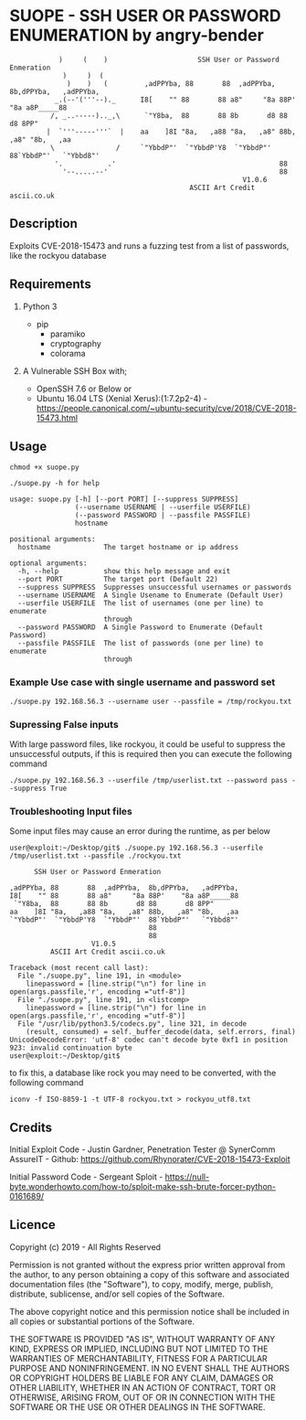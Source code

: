 # SUOPE - SSH USER OR PASSWORD ENUMERATION by angry-bender
     
                )     (    )                      SSH User or Password Enmeration  
                 )     )  ( 
                  )    )   (         ,adPPYba, 88       88  ,adPPYba,  8b,dPPYba,   ,adPPYba,  
               _.(--'('''--)._      I8[    "" 88       88 a8"     "8a 88P'    "8a a8P_____88      
              /, _..-----).._,\      `"Y8ba,  88       88 8b       d8 88       d8 8PP"
             |  `'''-----'''`  |    aa    ]8I "8a,   ,a88 "8a,   ,a8" 88b,   ,a8" "8b,   ,aa 
              \               /     `"YbbdP"'  `"YbbdP'Y8  `"YbbdP"'  88`YbbdP"'   `"Ybbd8"' 
               '.           .'                                        88               
                 '--.....--'                                          88 
                                                             V1.0.6
                                                ASCII Art Credit ascii.co.uk
                                                
## Description
Exploits CVE-2018-15473 and runs a fuzzing test from a list of passwords, like the rockyou database

## Requirements
1. Python 3
     - pip
          - paramiko
          - cryptography
          - colorama

2. A Vulnerable SSH Box with;
     - OpenSSH 7.6 or Below or 
     - Ubuntu 16.04 LTS (Xenial Xerus):(1:7.2p2-4) - https://people.canonical.com/~ubuntu-security/cve/2018/CVE-2018-15473.html

## Usage
`chmod +x suope.py`

`./suope.py -h for help`
```
usage: suope.py [-h] [--port PORT] [--suppress SUPPRESS]
                (--username USERNAME | --userfile USERFILE)
                (--password PASSWORD | --passfile PASSFILE)
                hostname

positional arguments:
  hostname             The target hostname or ip address

optional arguments:
  -h, --help           show this help message and exit
  --port PORT          The target port (Default 22)
  --suppress SUPPRESS  Suppresses unsuccessful usernames or passwords
  --username USERNAME  A Single Usename to Enumerate (Default User)
  --userfile USERFILE  The list of usernames (one per line) to enumerate
                       through
  --password PASSWORD  A Single Password to Enumerate (Default Password)
  --passfile PASSFILE  The list of passwords (one per line) to enumerate
                       through

```
### Example Use case with single username and password set
`./suope.py 192.168.56.3 --username user --passfile = /tmp/rockyou.txt`

### Supressing False inputs
With large password files, like rockyou, it could be useful to suppress the unsuccessful outputs, if this is required then you can execute the following command

`./suope.py 192.168.56.3 --userfile /tmp/userlist.txt --password pass --suppress True`

### Troubleshooting Input files

Some input files may cause an error during the runtime, as per below
```
user@exploit:~/Desktop/git$ ./suope.py 192.168.56.3 --userfile /tmp/userlist.txt --passfile ./rockyou.txt 
        
      SSH User or Password Enmeration  

,adPPYba, 88       88  ,adPPYba,  8b,dPPYba,   ,adPPYba,  
I8[    "" 88       88 a8"     "8a 88P'    "8a a8P_____88      
 `"Y8ba,  88       88 8b       d8 88       d8 8PP"
aa    ]8I "8a,   ,a88 "8a,   ,a8" 88b,   ,a8" "8b,   ,aa 
`"YbbdP"'  `"YbbdP'Y8  `"YbbdP"'  88`YbbdP"'   `"Ybbd8"' 
                                  88           
                                  88 
                    V1.0.5
          ASCII Art Credit ascii.co.uk
                                            
Traceback (most recent call last):
  File "./suope.py", line 191, in <module>
    linepassword = [line.strip("\n") for line in open(args.passfile,'r', encoding ="utf-8")]
  File "./suope.py", line 191, in <listcomp>
    linepassword = [line.strip("\n") for line in open(args.passfile,'r', encoding ="utf-8")]
  File "/usr/lib/python3.5/codecs.py", line 321, in decode
    (result, consumed) = self._buffer_decode(data, self.errors, final)
UnicodeDecodeError: 'utf-8' codec can't decode byte 0xf1 in position 923: invalid continuation byte
user@exploit:~/Desktop/git$ 
```

to fix this, a database like rock you may need to be converted, with the following command

`iconv -f ISO-8859-1 -t UTF-8 rockyou.txt > rockyou_utf8.txt`


## Credits
Initial Exploit Code -  Justin Gardner, Penetration Tester @ SynerComm AssureIT - Github: https://github.com/Rhynorater/CVE-2018-15473-Exploit  

Initial Password Code - Sergeant Sploit - https://null-byte.wonderhowto.com/how-to/sploit-make-ssh-brute-forcer-python-0161689/


## Licence
Copyright (c) 2019 - All Rights Reserved

Permission is not granted without the express prior written approval from the author, to any person obtaining a copy of this software and associated documentation files (the "Software"), to copy, modify, merge, publish, distribute, sublicense, and/or sell copies of the Software.

The above copyright notice and this permission notice shall be included in all copies or substantial portions of the Software.

THE SOFTWARE IS PROVIDED "AS IS", WITHOUT WARRANTY OF ANY KIND, EXPRESS OR IMPLIED, INCLUDING BUT NOT LIMITED TO THE WARRANTIES OF MERCHANTABILITY, FITNESS FOR A PARTICULAR PURPOSE AND NONINFRINGEMENT. IN NO EVENT SHALL THE AUTHORS OR COPYRIGHT HOLDERS BE LIABLE FOR ANY CLAIM, DAMAGES OR OTHER LIABILITY, WHETHER IN AN ACTION OF CONTRACT, TORT OR OTHERWISE, ARISING FROM, OUT OF OR IN CONNECTION WITH THE SOFTWARE OR THE USE OR OTHER DEALINGS IN THE SOFTWARE.

